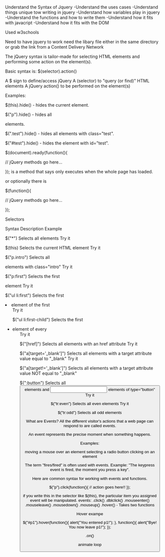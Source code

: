 Understand the Syntax of Jquery
  -Understand the uses cases
  -Understand things unique tow writing in jquery
  -Understand how variables play in jquery
  -Understand the functions and how to write them
  -Understand how it fits with javacript
  -Understand how it fits with the DOM

Used w3schools

Need to have jquery to work need the libary file either in the same directory or grab the link from a Content Delivery Network

The jQuery syntax is tailor-made for selecting HTML elements and performing some action on the element(s).

Basic syntax is: $(selector).action()

A $ sign to define/access jQuery
A (selector) to "query (or find)" HTML elements
A jQuery action() to be performed on the element(s)

Examples:

$(this).hide() - hides the current element.

$("p").hide() - hides all <p> elements.

$(".test").hide() - hides all elements with class="test".

$("#test").hide() - hides the element with id="test".

$(document).ready(function(){

   // jQuery methods go here...

}); is a method that says only executes when the whole page has loaded.

or optionally there is

$(function(){

   // jQuery methods go here...

});



Selectors

Syntax  Description Example

$("*")  Selects all elements  Try it

$(this) Selects the current HTML element  Try it

$("p.intro")  Selects all <p> elements with class="intro" Try it

$("p:first")  Selects the first <p> element Try it

$("ul li:first")  Selects the first <li> element of the first <ul>  Try it

$("ul li:first-child")  Selects the first <li> element of every <ul>  Try it

$("[href]") Selects all elements with an href attribute Try it

$("a[target='_blank']") Selects all <a> elements with a target attribute value equal to "_blank"  Try it

$("a[target!='_blank']")  Selects all <a> elements with a target attribute value NOT equal to "_blank"

$(":button")  Selects all <button> elements and <input> elements of type="button" Try it

$("tr:even")  Selects all even <tr> elements  Try it

$("tr:odd") Selects all odd <tr> elements



What are Events?
All the different visitor's actions that a web page can respond to are called events.

An event represents the precise moment when something happens.

Examples:

moving a mouse over an element
selecting a radio button
clicking on an element

The term "fires/fired" is often used with events. Example: "The keypress event is fired, the moment you press a key".

Here are common syntax for working with events and functions.

$("p").click(function(){
  // action goes here!!
});

if you write this in the selector like $(this), the particular item you assigned event will be manipulated.
events:
.click()
.dblclick()
.mouseenter()
.mouseleave()
.mousedown()
.mouseup()
.hover() - Takes two functions

Hover exampe

$("#p1").hover(function(){
    alert("You entered p1!");
},
function(){
    alert("Bye! You now leave p1!");
});

.on()





animate loop

<script>
$(document).ready(function(){
    $("button").click(function(){
        var div = $("div");
for (i = 0; i < 200; i++) {


        div.animate({height: '300px', opacity: '0.4'}, "slow");
        div.animate({width: '300px', opacity: '0.8'}, "slow");
        div.animate({height: '100px', opacity: '0.4'}, "slow");
        div.animate({width: '100px', opacity: '0.8'}, "slow");
;}
    });
});
</script>



